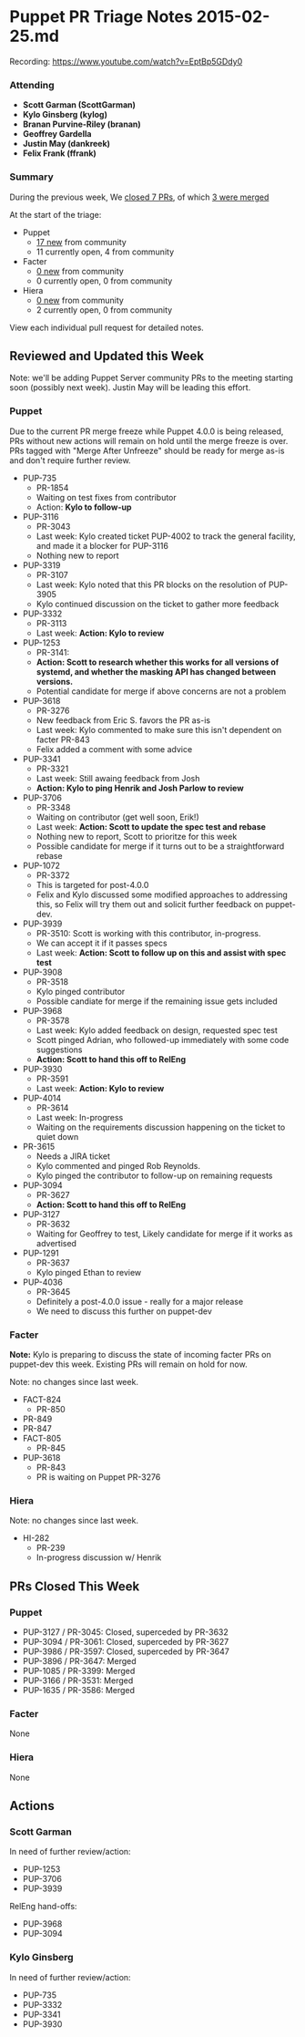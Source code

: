 # Puppet PR Triage Notes 2015-02-25.md

Recording: https://www.youtube.com/watch?v=EptBp5GDdy0

### Attending

* **Scott Garman (ScottGarman)**
* **Kylo Ginsberg (kylog)**
* **Branan Purvine-Riley (branan)**
* **Geoffrey Gardella**
* **Justin May (dankreek)**
* **Felix Frank (ffrank)**

### Summary

During the previous week, We [closed 7 PRs](https://github.com/pulls?q=repo%3Apuppetlabs%2Fpuppet+repo%3Apuppetlabs%2Ffacter+repo%3Apuppetlabs%2Fhiera+is%3Apr+label%3ATriaged+closed%3A%222015-02-18+..+2015-02-25%22++-label%3APL), of which [3 were merged](https://github.com/pulls?q=repo%3Apuppetlabs%2Fpuppet+repo%3Apuppetlabs%2Ffacter+repo%3Apuppetlabs%2Fhiera+is%3Apr+label%3ATriaged+merged%3A%222015-02-18+..+2015-02-25%22+-label%3APL)

At the start of the triage:

* Puppet
  - [17 new](https://github.com/puppetlabs/puppet/pulls?q=is%3Apr+created%3A%222015-02-18+..+2015-02-25%22+-label%3APL+) from community
  - 11 currently open, 4 from community
* Facter
  - [0 new](https://github.com/puppetlabs/facter/pulls?q=is%3Apr+created%3A%222015-02-18+..+2015-02-25%22+-label%3APL) from community
  - 0 currently open, 0 from community
* Hiera
  - [0 new](https://github.com/puppetlabs/hiera/pulls?q=is%3Apr+created%3A%222015-02-18+..+2015-02-25%22+-label%3APL) from community
  - 2 currently open, 0 from community

View each individual pull request for detailed notes.

## Reviewed and Updated this Week

Note: we'll be adding Puppet Server community PRs to the meeting starting soon (possibly next week). Justin May will be leading this effort.

### Puppet

Due to the current PR merge freeze while Puppet 4.0.0 is being released, PRs without new actions will remain on hold until the merge freeze is over. PRs tagged with "Merge After Unfreeze" should be ready for merge as-is and don't require further review.

* PUP-735
  - PR-1854
  - Waiting on test fixes from contributor
  - Action: **Kylo to follow-up**
* PUP-3116
  - PR-3043
  - Last week: Kylo created ticket PUP-4002 to track the general facility, and made it a blocker for PUP-3116
  - Nothing new to report
* PUP-3319
  - PR-3107
  - Last week: Kylo noted that this PR blocks on the resolution of PUP-3905
  - Kylo continued discussion on the ticket to gather more feedback
* PUP-3332
  - PR-3113
  - Last week: **Action: Kylo to review**
* PUP-1253
  - PR-3141:
  - **Action: Scott to research whether this works for all versions of systemd, and whether the masking API has changed between versions.**
  - Potential candidate for merge if above concerns are not a problem
* PUP-3618
  - PR-3276
  - New feedback from Eric S. favors the PR as-is
  - Last week: Kylo commented to make sure this isn't dependent on facter PR-843
  - Felix added a comment with some advice
* PUP-3341
  - PR-3321
  - Last week: Still awaing feedback from Josh
  - **Action: Kylo to ping Henrik and Josh Parlow to review**
* PUP-3706
  - PR-3348
  - Waiting on contributor (get well soon, Erik!)
  - Last week: **Action: Scott to update the spec test and rebase**
  - Nothing new to report, Scott to prioritze for this week
  - Possible candidate for merge if it turns out to be a straightforward rebase
* PUP-1072
  - PR-3372
  - This is targeted for post-4.0.0
  - Felix and Kylo discussed some modified approaches to addressing this, so Felix will try them out and solicit further feedback on puppet-dev.
* PUP-3939
  - PR-3510: Scott is working with this contributor, in-progress.
  - We can accept it if it passes specs
  - Last week: **Action: Scott to follow up on this and assist with spec test**
* PUP-3908
  - PR-3518
  - Kylo pinged contributor
  - Possible candiate for merge if the remaining issue gets included
* PUP-3968
  - PR-3578
  - Last week: Kylo added feedback on design, requested spec test
  - Scott pinged Adrian, who followed-up immediately with some code suggestions
  - **Action: Scott to hand this off to RelEng**
* PUP-3930
  - PR-3591
  - Last week: **Action: Kylo to review**
* PUP-4014
  - PR-3614
  - Last week: In-progress
  - Waiting on the requirements discussion happening on the ticket to quiet down
* PR-3615
  - Needs a JIRA ticket
  - Kylo commented and pinged Rob Reynolds.
  - Kylo pinged the contributor to follow-up on remaining requests
* PUP-3094
  - PR-3627
  - **Action: Scott to hand this off to RelEng**
* PUP-3127
  - PR-3632
  - Waiting for Geoffrey to test, Likely candidate for merge if it works as advertised
* PUP-1291
  - PR-3637
  - Kylo pinged Ethan to review
* PUP-4036
  - PR-3645
  - Definitely a post-4.0.0 issue - really for a major release
  - We need to discuss this further on puppet-dev

### Facter

**Note:** Kylo is preparing to discuss the state of incoming facter PRs on puppet-dev this week. Existing PRs will remain on hold for now.

Note: no changes since last week.

* FACT-824
  - PR-850
* PR-849
* PR-847
* FACT-805
  - PR-845
* PUP-3618
  - PR-843
  - PR is waiting on Puppet PR-3276

### Hiera

Note: no changes since last week.

* HI-282
  - PR-239
  - In-progress discussion w/ Henrik

## PRs Closed This Week

### Puppet

* PUP-3127 / PR-3045: Closed, superceded by PR-3632
* PUP-3094 / PR-3061: Closed, superceded by PR-3627
* PUP-3986 / PR-3597: Closed, superceded by PR-3647
* PUP-3896 / PR-3647: Merged
* PUP-1085 / PR-3399: Merged
* PUP-3166 / PR-3531: Merged
* PUP-1635 / PR-3586: Merged

### Facter

None

### Hiera

None

## Actions

### Scott Garman

In need of further review/action:

* PUP-1253
* PUP-3706
* PUP-3939

RelEng hand-offs:

* PUP-3968
* PUP-3094

### Kylo Ginsberg

In need of further review/action:

* PUP-735
* PUP-3332
* PUP-3341
* PUP-3930
